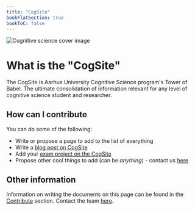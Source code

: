 ```yaml
---
title: "CogSite"
bookFlatSection: true
bookToC: false
---
```


![Cognitive science cover image](../cover.jpg)

# What is the "CogSite"

The CogSite is Aarhus University Cognitive Science program's Tower of Babel. The ultimate consolidation of information relevant for any level of cognitive science student and researcher.

## How can I contribute

You can do some of the following:

- Write or propose a page to add to the list of everything
- Write a [blog post on CogSite](./contribute/writing-on-the-cogsite.md)
- Add your [exam project on the CogSite](contribute)
- Propose other cool things to add (can be _anything_) - contact us [here](contact)

## Other information

Information on writing the documents on this page can be found in the [Contribute](./contribute) section.
Contact the team [here](./contact).
